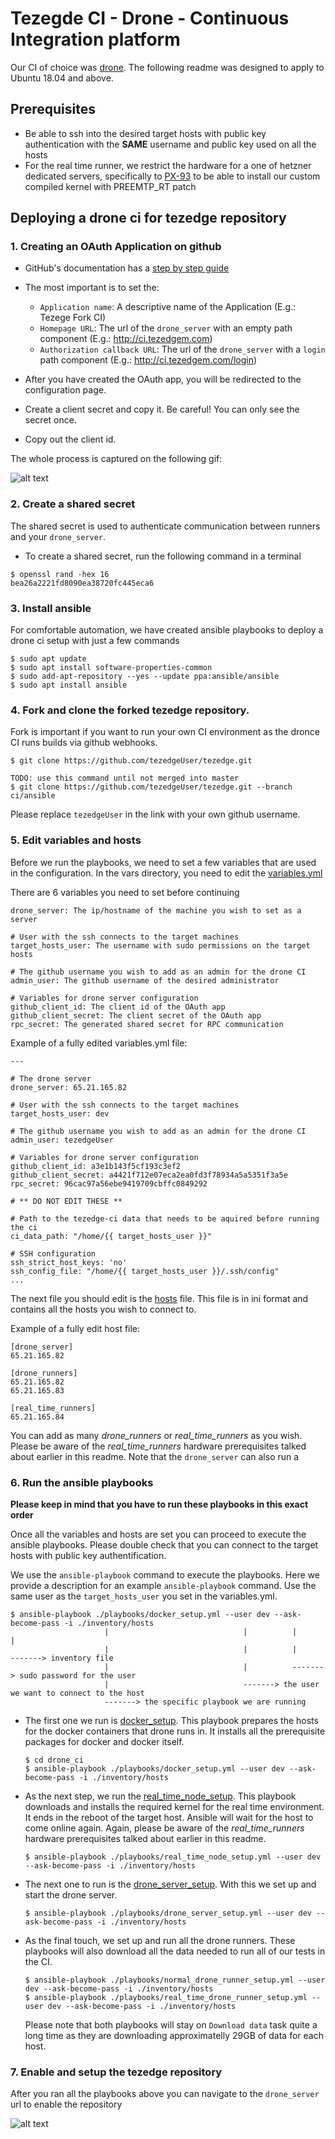 # Tezegde CI - Drone - Continuous Integration platform

Our CI of choice was [drone](https://www.drone.io/). The following readme was designed to apply to Ubuntu 18.04 and above.

## Prerequisites

- Be able to ssh into the desired target hosts with public key authentication with the **SAME** username and public key used on all the hosts
- For the real time runner, we restrict the hardware for a one of hetzner dedicated servers, specifically to [PX-93](https://www.hetzner.com/dedicated-rootserver/px93?country=by) to be able to install our custom compiled kernel with PREEMTP_RT patch

## Deploying a drone ci for tezedge repository

### 1. Creating an OAuth Application on github
- GitHub's documentation has a [step by step guide](https://docs.github.com/en/developers/apps/building-oauth-apps/creating-an-oauth-app)

- The most important is to set the:
    - `Application name`: A descriptive name of the Application (E.g.: Tezege Fork CI)
    - `Homepage URL`: The url of the `drone_server` with an empty path component (E.g.: http://ci.tezedgem.com)
    - `Authorization callback URL`: The url of the `drone_server` with a `login` path component (E.g.: http://ci.tezedgem.com/login)

- After you have created the OAuth app, you will be redirected to the configuration page. 

- Create a client secret and copy it. Be careful! You can only see the secret once. 

- Copy out the client id.

The whole process is captured on the following gif:

![alt text](../docs/images/github_oauth_app.gif)

### 2. Create a shared secret

The shared secret is used to authenticate communication between runners and your `drone_server`.

- To create a shared secret, run the following command in a terminal
```
$ openssl rand -hex 16
bea26a2221fd8090ea38720fc445eca6
```

### 3. Install ansible

For comfortable automation, we have created ansible playbooks to deploy a drone ci setup with just a few commands

```
$ sudo apt update
$ sudo apt install software-properties-common
$ sudo add-apt-repository --yes --update ppa:ansible/ansible
$ sudo apt install ansible
```

### 4. Fork and clone the forked tezedge repository.

Fork is important if you want to run your own CI environment as the dronce CI runs builds via github webhooks.

```
$ git clone https://github.com/tezedgeUser/tezedge.git

TODO: use this command until not merged into master
$ git clone https://github.com/tezedgeUser/tezedge.git --branch ci/ansible
```

Please replace `tezedgeUser` in the link with your own github username. 

### 5. Edit variables and hosts 
    
Before we run the playbooks, we need to set a few variables that are used in the configuration. In the vars directory, you need to 
edit the [variables.yml](vars/variables.yml)

There are 6 variables you need to set before continuing

```
drone_server: The ip/hostname of the machine you wish to set as a server

# User with the ssh connects to the target machines
target_hosts_user: The username with sudo permissions on the target hosts

# The github username you wish to add as an admin for the drone CI
admin_user: The github username of the desired administrator

# Variables for drone server configuration
github_client_id: The client id of the OAuth app
github_client_secret: The client secret of the OAuth app 
rpc_secret: The generated shared secret for RPC communication
```

Example of a fully edited variables.yml file:

```
---

# The drone server
drone_server: 65.21.165.82

# User with the ssh connects to the target machines
target_hosts_user: dev

# The github username you wish to add as an admin for the drone CI
admin_user: tezedgeUser

# Variables for drone server configuration
github_client_id: a3e1b143f5cf193c3ef2
github_client_secret: a4421f712e07eca2ea0fd3f78934a5a5351f3a5e
rpc_secret: 96cac97a56ebe9419709cbffc0849292

# ** DO NOT EDIT THESE **

# Path to the tezedge-ci data that needs to be aquired before running the ci
ci_data_path: "/home/{{ target_hosts_user }}"

# SSH configuration
ssh_strict_host_keys: 'no'
ssh_config_file: "/home/{{ target_hosts_user }}/.ssh/config"
...

```

The next file you should edit is the [hosts](inventory/hosts) file. This file is in ini format and contains all the hosts you wish to connect to.

Example of a fully edit host file:
```
[drone_server]
65.21.165.82

[drone_runners]
65.21.165.82
65.21.165.83

[real_time_runners]
65.21.165.84

```

You can add as many *drone_runners* or *real_time_runners* as you wish. Please be aware of the *real_time_runners* hardware prerequisites talked about earlier in this readme. Note that the `drone_server` can also run a 

### 6. Run the ansible playbooks

**Please keep in mind that you have to run these playbooks in this exact order**

Once all the variables and hosts are set you can proceed to execute the ansible playbooks. Please double check that you can connect to the target hosts with public key authentification. 

We use the `ansible-playbook` command to execute the playbooks. Here we provide a description for an example `ansible-playbook` command. Use the same user as the `target_hosts_user` you set in the variables.yml. 
```
$ ansible-playbook ./playbooks/docker_setup.yml --user dev --ask-become-pass -i ./inventory/hosts
                     |                              |          |                |
                     |                              |          |                -------> inventory file
                     |                              |          -------> sudo password for the user
                     |                              -------> the user we want to connect to the host
                     -------> the specific playbook we are running

```

- The first one we run is [docker_setup](playbooks/docker_setup.yml). This playbook prepares the hosts for the docker containers that drone runs in. It installs all the prerequisite packages for docker and docker itself.

    ```
    $ cd drone_ci
    $ ansible-playbook ./playbooks/docker_setup.yml --user dev --ask-become-pass -i ./inventory/hosts
    ```

- As the next step, we run the [real_time_node_setup](playbooks/real_time_node_setup.yml). This playbook downloads and installs the required kernel for the real time environment. It ends in the reboot of the target host. Ansible will wait for the host to come online again. Again, please be aware of the *real_time_runners* hardware prerequisites talked about earlier in this readme.

    ```
    $ ansible-playbook ./playbooks/real_time_node_setup.yml --user dev --ask-become-pass -i ./inventory/hosts
    ```

- The next one to run is the [drone_server_setup](playbooks/drone_server_setup.yml). With this we set up and start the drone server.

    ```
    $ ansible-playbook ./playbooks/drone_server_setup.yml --user dev --ask-become-pass -i ./inventory/hosts
    ```

- As the final touch, we set up and run all the drone runners. These playbooks will also download all the data needed to run all of our tests in the CI.

    ```
    $ ansible-playbook ./playbooks/normal_drone_runner_setup.yml --user dev --ask-become-pass -i ./inventory/hosts
    $ ansible-playbook ./playbooks/real_time_drone_runner_setup.yml --user dev --ask-become-pass -i ./inventory/hosts
    ```
    Please note that both playbooks will stay on `Download data` task quite a long time as they are downloading approximatelly 29GB of data for each host.
### 7. Enable and setup the tezedge repository 

After you ran all the playbooks above you can navigate to the `drone_server` url to enable the repository

![alt text](../docs/images/drone_ui_config.gif)

